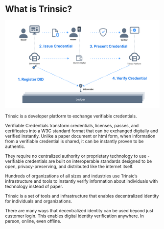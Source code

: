 # What is Trinsic?
![Trust Triangle](/_static/images/trust-triangle.png)

Trinsic is a developer platform to exchange verifiable credentials.

Verifiable Credentials transform credentials, licenses, passes, and certificates into a W3C standard format that can be exchanged digitally and verified instantly. Unlike a paper document or html form, when information from a verifiable credential is shared, it can be instantly proven to be authentic.

They require no centralized authority or proprietary technology to use - verifiable credentials are built on interoperable standards  designed to be open, privacy-preserving, and distributed like the internet itself.

Hundreds of organizations of all sizes and industries use Trinsic’s infrastructure and tools to instantly verify information about individuals with technology instead of paper.

Trinsic is a set of tools and infrastructure that enables decentralized identity for individuals and organizations.

There are many ways that decentralized identity can be used beyond just customer login. This enables digital identity verification anywhere. In person, online, even offline.